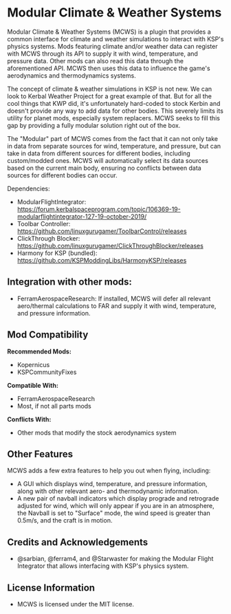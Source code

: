# Modular Climate & Weather Systems
Modular Climate & Weather Systems (MCWS) is a plugin that provides a common interface for climate and weather simulations to interact with KSP's physics systems. Mods featuring climate and/or weather data can register with MCWS through its API to supply it with wind, temperature, and pressure data. Other mods can also read this data through the aforementioned API. MCWS then uses this data to influence the game's aerodynamics and thermodynamics systems.

The concept of climate & weather simulations in KSP is not new. We can look to Kerbal Weather Project for a great example of that. But for all the cool things that KWP did, it's unfortunately hard-coded to stock Kerbin and doesn't provide any way to add data for other bodies. This severely limits its utility for planet mods, especially system replacers. MCWS seeks to fill this gap by providing a fully modular solution right out of the box.

The "Modular" part of MCWS comes from the fact that it can not only take in data from separate sources for wind, temperature, and pressure, but can take in data from different sources for different bodies, including custom/modded ones. MCWS will automatically select its data sources based on the current main body, ensuring no conflicts between data sources for different bodies can occur.

Dependencies:
- ModularFlightIntegrator: https://forum.kerbalspaceprogram.com/topic/106369-19-modularflightintegrator-127-19-october-2019/
- Toolbar Controller: https://github.com/linuxgurugamer/ToolbarControl/releases
- ClickThrough Blocker: https://github.com/linuxgurugamer/ClickThroughBlocker/releases
- Harmony for KSP (bundled): https://github.com/KSPModdingLibs/HarmonyKSP/releases

## Integration with other mods:
- FerramAerospaceResearch: If installed, MCWS will defer all relevant aero/thermal calculations to FAR and supply it with wind, temperature, and pressure information.

## Mod Compatibility  
**Recommended Mods:**
- Kopernicus
- KSPCommunityFixes

**Compatible With:**
- FerramAerospaceResearch
- Most, if not all parts mods

**Conflicts With:** 
- Other mods that modify the stock aerodynamics system

## Other Features
MCWS adds a few extra features to help you out when flying, including:
- A GUI which displays wind, temperature, and pressure information, along with other relevant aero- and thermodynamic information.
- A new pair of navball indicators which display prograde and retrograde adjusted for wind, which will only appear if you are in an atmosphere,  the Navball is set to "Surface" mode, the wind speed is greater than 0.5m/s, and the craft is in motion.

## Credits and Acknowledgements
- @sarbian, @ferram4, and @Starwaster for making the Modular Flight Integrator that allows interfacing with KSP's physics system.

## License Information
- MCWS is licensed under the MIT license.
